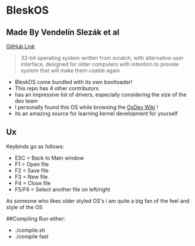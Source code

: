 # BleskOS
## Made By Vendelín Slezák et al
[GitHub Link](https://github.com/VendelinSlezak/BleskOS)

> 32-bit operating system written from scratch, with alternative user interface, designed for older computers with intention to provide system that will make them usable again 

- BleskOS come bundled with its own bootloader!
- This repo has 4 other contributors
- has an impressive list of drivers, especially considering the size of the dev team 
- I personally found this OS while browsing the [OsDev Wiki](https://wiki.osdev.org/Expanded_Main_Page) !
- its an amazing source for learning kernel development for yourself

 
## Ux
Keybinds go as follows: 
- ESC = Back to Main window
- F1 = Open file
- F2 = Save file
- F3 = New file
- F4 = Close file
- F5/F6 = Select another file on left/right

As someone who likes older styled OS's i am quite a big fan of the feel and style of the OS


##Compiling
Run either:
- ./compile.sh
- ./compile fast

